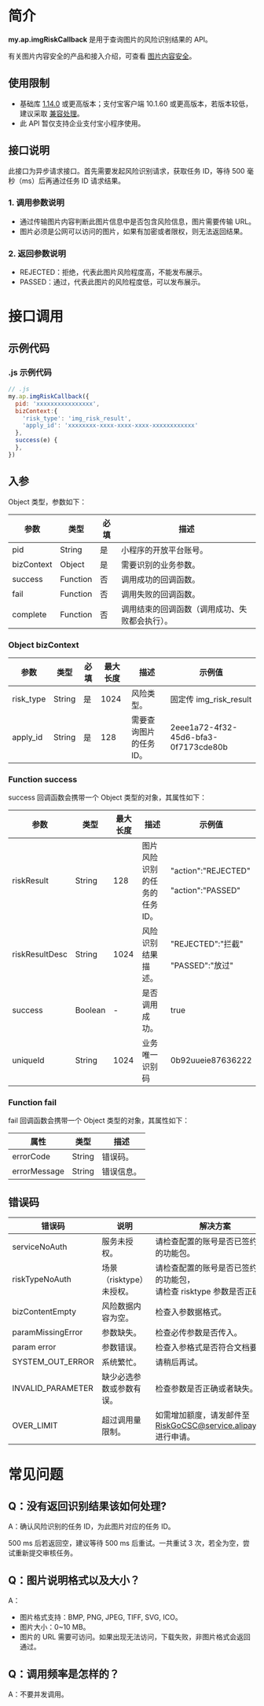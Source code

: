 # 简介
**my.ap.imgRiskCallback** 是用于查询图片的风险识别结果的 API。

有关图片内容安全的产品和接入介绍，可查看 [图片内容安全](https://opendocs.alipay.com/mini/introduce/img_risk)。

## 使用限制

- 基础库 [1.14.0](https://opendocs.alipay.com/mini/framework/lib) 或更高版本；支付宝客户端 10.1.60 或更高版本，若版本较低，建议采取 [兼容处理](https://opendocs.alipay.com/mini/framework/compatibility)。
- 此 API 暂仅支持企业支付宝小程序使用。

## 接口说明
此接口为异步请求接口。首先需要发起风险识别请求，获取任务 ID，等待 500 毫秒（ms）后再通过任务 ID 请求结果。

### 1. 调用参数说明

- 通过传输图片内容判断此图片信息中是否包含风险信息，图片需要传输 URL。
- 图片必须是公网可以访问的图片，如果有加密或者限权，则无法返回结果。

### 2. 返回参数说明

- REJECTED：拒绝，代表此图片风险程度高，不能发布展示。
- PASSED：通过，代表此图片的风险程度低，可以发布展示。

# 接口调用

## 示例代码

### .js 示例代码
```javascript
// .js
my.ap.imgRiskCallback({
  pid: 'xxxxxxxxxxxxxxxx',  
  bizContext:{
    'risk_type': 'img_risk_result',
    'apply_id': 'xxxxxxxx-xxxx-xxxx-xxxx-xxxxxxxxxxxx'
  },
  success(e) {
  },
})
```

## 入参
Object 类型，参数如下：

| **参数** | **类型** | **必填** | **描述** |
| --- | --- | --- | --- |
| pid | String | 是 | 小程序的开放平台账号。 |
| bizContext | Object | 是 | 需要识别的业务参数。 |
| success | Function | 否 | 调用成功的回调函数。 |
| fail | Function | 否 | 调用失败的回调函数。 |
| complete | Function | 否 | 调用结束的回调函数（调用成功、失败都会执行）。 |

### Object bizContext
| **参数** | **类型** | **必填** | **最大长度** | **描述** | **示例值** |
| --- | --- | --- | --- | --- | --- |
| risk_type | String | 是 | 1024 | 风险类型。 | 固定传 img_risk_result |
| apply_id | String | 是 | 128 | 需要查询图片的任务 ID。 | 2eee1a72-4f32-45d6-bfa3-0f7173cde80b |

### Function success
success 回调函数会携带一个 Object 类型的对象，其属性如下：

| **参数** | **类型** | **最大长度** | **描述** | **示例值** |
| --- | --- | --- | --- | --- |
| riskResult      | String | 128 | 图片风险识别的任务的任务 ID。 | \"action\":\"REJECTED\"<br /> <br />\"action\":\"PASSED\" |
| riskResultDesc | String | 1024 | 风险识别结果描述。 | \"REJECTED\":\"拦截\"<br /> <br />\"PASSED\":\"放过\" |
| success | Boolean | - | 是否调用成功。 | true |
| uniqueId | String | 1024 | 业务唯一识别码 | 0b92uueie87636222 |

### Function fail
fail 回调函数会携带一个 Object 类型的对象，其属性如下：

| **属性** | **类型** | **描述** |
| --- | --- | --- |
| errorCode | String | 错误码。 |
| errorMessage | String | 错误信息。 |

## 错误码
| **错误码** | **说明** | **解决方案** |
| --- | --- | --- |
| serviceNoAuth | 服务未授权。 | 请检查配置的账号是否已签约响应的功能包。 |
| riskTypeNoAuth | 场景（risktype）未授权。 | 请检查配置的账号是否已签约响应的功能包，<br />请检查 risktype 参数是否正确。 |
| bizContentEmpty | 风险数据内容为空。 | 检查入参数据格式。 |
| paramMissingError | 参数缺失。 | 检查必传参数是否传入。 |
| param error | 参数错误。 | 检查入参格式是否符合文档要求。 |
| SYSTEM_OUT_ERROR | 系统繁忙。 | 请稍后再试。 |
| INVALID_PARAMETER | 缺少必选参数或参数有误。 | 检查参数是否正确或者缺失。 |
| OVER_LIMIT | 超过调用量限制。 | 如需增加额度，请发邮件至 RiskGoCSC@service.alipay.com 进行申请。 |

# 常见问题

## Q：没有返回识别结果该如何处理?
A：确认风险识别的任务 ID，为此图片对应的任务 ID。

500 ms 后若返回空，建议等待 500 ms 后重试。一共重试 3 次，若全为空，尝试重新提交审核任务。

## Q：图片说明格式以及大小？
A：

- 图片格式支持：BMP, PNG, JPEG, TIFF, SVG, ICO。
- 图片大小：0~10 MB。
- 图片的 URL 需要可访问。如果出现无法访问，下载失败，非图片格式会返回通过。

## Q：调用频率是怎样的？
A：不要并发调用。
